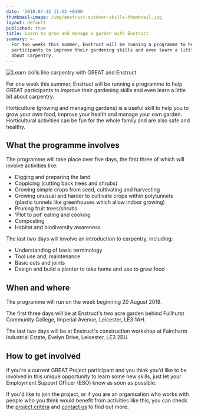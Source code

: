 ```yaml
---
date: '2018-07-12 11:53 +0100'
thumbnail-image: /img/enstruct-outdoor-skills-thumbnail.jpg
layout: default
published: true
title: Learn to grow and manage a garden with Enstruct
summary: >-
  For two weeks this summer, Enstruct will be running a programme to help GREAT
  participants to improve their gardening skills and even learn a little bit
  about carpentry.
---
```

![Learn skills like carpentry with GREAT and Enstruct]({{site.baseurl}}/img/enstruct-outdoor-skills.jpg)

For one week this summer, Enstruct will be running a programme to help GREAT participants to improve their gardening skills and even learn a little bit about carpentry. 

Horticulture (growing and managing gardens) is a useful skill to help you to grow your own food, improve your health and manage your own garden. Horticultural activities can be fun for the whole family and are also safe and healthy.

## What the programme involves

The programme will take place over five days, the first three of which will involve activities like:

- Digging and preparing the land
- Coppicing (cutting back trees and shrubs)
- Growing simple crops from seed, cultivating and harvesting
- Growing unusual and harder to cultivate crops within polytunnels (plastic tunnels like greenhouses which allow indoor growing)
- Pruning fruit trees/shrubs
- ‘Plot to pot’ eating and cooking
- Composting
- Habitat and biodiversity awareness

The last two days will involve an introduction to carpentry, including:

- Understanding of basic terminology
- Tool use and, maintenance
- Basic cuts and joints
- Design and build a planter to take home and use to grow food

## When and where

The programme will run on the week beginning 20 August 2018.

The first three days will be at Enstruct's two acre garden behind Fullhurst Community College, Imperial Avenue, Leicester, LE3 1AH.

The last two days will be at Enstruct's construction workshop at Faircharm Industrial Estate, Evelyn Drive, Leicester, LE3 2BU.

## How to get involved

If you're a current GREAT Project participant and you think you'd like to be involved in this unique opportunity to learn some new skills, just let your Employment Support Officer (ESO) know as soon as possible.

If you'd like to join the project, or if you are an organisation who works with people who you think would benefit from activities like this, you can check the [project critera](https://www.greatproject.org.uk/who-we-help/) and [contact us](https://www.greatproject.org.uk/contact/) to find out more.
